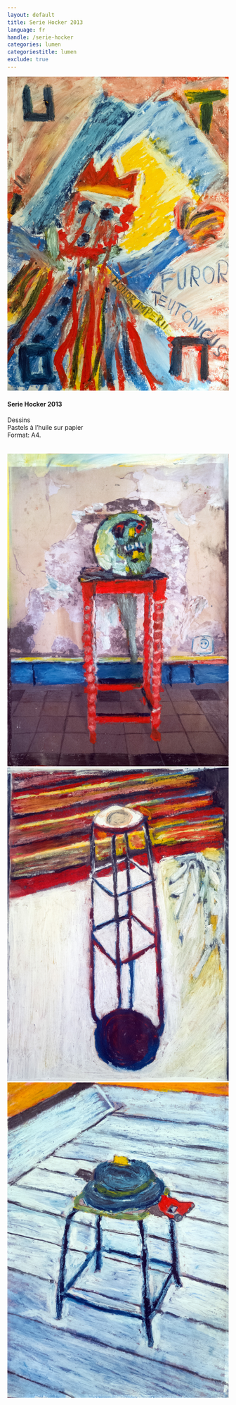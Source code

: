 ```yaml
---
layout: default
title: Serie Hocker 2013
language: fr
handle: /serie-hocker
categories: lumen
categoriestitle: lumen
exclude: true
---
```


<a rel="lightbox" data-lightbox="example-1" href="/galeries/serie-hocker/holofernes-web.jpg" title="Holofernes rest in the kitchen"><img src="/galeries/serie-utopie/der-drollige-barbarossa-web.jpg" alt="Holofernes rest in the kitchen" class="img-left"></a>
#### Serie Hocker 2013  
  
Dessins  
Pastels à l’huile sur papier   
Format: A4.   
<br style="clear:both" />
<br style="clear:both" />
<a rel="lightbox" data-lightbox="example-1" href="/galeries/serie-hocker/holofernes-web.jpg" title="Holofernes rest in the kitchen"><img src="/galeries/serie-hocker/holofernes-web.jpg" alt="Holofernes rest in the kitchen" class="img-left3"></a>
<a rel="lightbox" data-lightbox="example-1" href="/galeries/serie-hocker/Appendice-21x29cm-kreide-auf-papier-2013.jpg" title="Hocker im Garten"><img src="/galeries/serie-hocker/Appendice-21x29cm-kreide-auf-papier-2013.jpg" alt="Hocker im Garten" class="img-left3"></a>
<a rel="lightbox" data-lightbox="example-1" href="/galeries/serie-hocker/Couvre-chef-21x29cm-kreide-auf-papier-2013.jpg" title="Ente mit Hut"><img src="/galeries/serie-hocker/Couvre-chef-21x29cm-kreide-auf-papier-2013.jpg" alt="Ente mit Hut" class="img-left3"></a>
<br style="clear:both" />
<br style="clear:both" />
